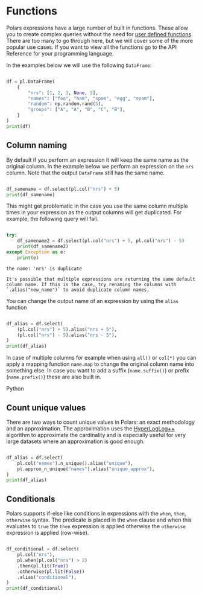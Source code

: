 # Functions


Polars expressions have a large number of built in functions. These allow you to create complex queries without the need for [user defined functions](../user-defined-functions/). There are too many to go through here, but we will cover some of the more popular use cases. If you want to view all the functions go to the API Reference for your programming language.


In the examples below we will use the following `DataFrame`:





 

```python

df = pl.DataFrame(
    {
        "nrs": [1, 2, 3, None, 5],
        "names": ["foo", "ham", "spam", "egg", "spam"],
        "random": np.random.rand(5),
        "groups": ["A", "A", "B", "C", "B"],
    }
)
print(df)

```





 











## Column naming


By default if you perform an expression it will keep the same name as the original column. In the example below we perform an expression on the `nrs` column. Note that the output `DataFrame` still has the same name.






```python

df_samename = df.select(pl.col("nrs") + 5)
print(df_samename)

```












This might get problematic in the case you use the same column multiple times in your expression as the output columns will get duplicated. For example, the following query will fail.






```python

try:
    df_samename2 = df.select(pl.col("nrs") + 5, pl.col("nrs") - 5)
    print(df_samename2)
except Exception as e:
    print(e)

```










```
the name: 'nrs' is duplicate

It's possible that multiple expressions are returning the same default column name. If this is the case, try renaming the columns with `.alias("new_name")` to avoid duplicate column names.

```

You can change the output name of an expression by using the `alias` function





 

```python

df_alias = df.select(
    (pl.col("nrs") + 5).alias("nrs + 5"),
    (pl.col("nrs") - 5).alias("nrs - 5"),
)
print(df_alias)

```





 











In case of multiple columns for example when using `all()` or `col(*)` you can apply a mapping function `name.map` to change the original column name into something else. In case you want to add a suffix (`name.suffix()`) or prefix (`name.prefix()`) these are also built in.


 Python




 
 
 


## Count unique values


There are two ways to count unique values in Polars: an exact methodology and an approximation. The approximation uses the [HyperLogLog++](https://en.wikipedia.org/wiki/HyperLogLog) algorithm to approximate the cardinality and is especially useful for very large datasets where an approximation is good enough.





   

```python

df_alias = df.select(
    pl.col("names").n_unique().alias("unique"),
    pl.approx_n_unique("names").alias("unique_approx"),
)
print(df_alias)

```





   











## Conditionals


Polars supports if-else like conditions in expressions with the `when`, `then`, `otherwise` syntax. The predicate is placed in the `when` clause and when this evaluates to `true` the `then` expression is applied otherwise the `otherwise` expression is applied (row-wise).





 

```python

df_conditional = df.select(
    pl.col("nrs"),
    pl.when(pl.col("nrs") > 2)
    .then(pl.lit(True))
    .otherwise(pl.lit(False))
    .alias("conditional"),
)
print(df_conditional)

```





 









